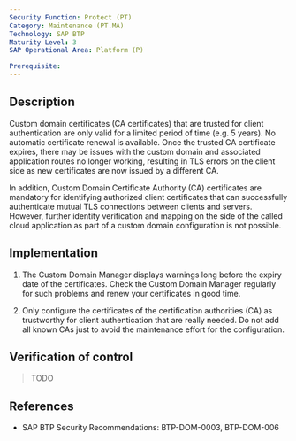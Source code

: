 ```yaml
---
Security Function: Protect (PT)
Category: Maintenance (PT.MA)
Technology: SAP BTP
Maturity Level: 3
SAP Operational Area: Platform (P)

Prerequisite: 
---
```


## Description

Custom domain certificates (CA certificates) that are trusted for client authentication are only valid for a limited period of time (e.g. 5 years). No automatic certificate renewal is available. Once the trusted CA certificate expires, there may be issues with the custom domain and associated application routes no longer working, resulting in TLS errors on the client side as new certificates are now issued by a different CA.

In addition, Custom Domain Certificate Authority (CA) certificates are mandatory for identifying authorized client certificates that can successfully authenticate mutual TLS connections between clients and servers. However, further identity verification and mapping on the side of the called cloud application as part of a custom domain configuration is not possible.

## Implementation

1. The Custom Domain Manager displays warnings long before the expiry date of the certificates. Check the Custom Domain Manager regularly for such problems and renew your certificates in good time.

2. Only configure the certificates of the certification authorities (CA) as trustworthy for client authentication that are really needed. Do not add all known CAs just to avoid the maintenance effort for the configuration.


## Verification of control

> TODO


## References

* SAP BTP Security Recommendations: BTP-DOM-0003, BTP-DOM-006
